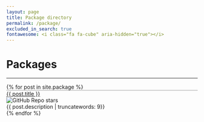 ```yaml
---
layout: page
title: Package directory
permalink: /package/
excluded_in_search: true
fontawesome: <i class="fa fa-cube" aria-hidden="true"></i>
---
```


# Packages

<div class="section-index">
    <hr class="panel-line">
    {% for post in site.package  %}        
    <div class="row">
    <div class="col-lg-3 col-md-8 col-sm-8 font-weight-bold" style="border-top: 1px solid #999"><a href="{{ post.url | prepend: site.baseurl }}">{{ post.title }}</a></div>
    <div class="col-lg-1 col-md-2 col-sm-2">
    <img alt="GitHub Repo stars" src="https://img.shields.io/github/stars/{{ post.title }}">
    </div>
    <div class="col-lg-6 col-md-12 col-sm-12">{{ post.description | truncatewords: 9}}</div>
   </div>{% endfor %}
</div>

